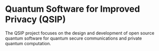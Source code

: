 # Quantum Software for Improved Privacy (QSIP)

The QSIP project focuses on the design and development of open source quantum software for quantum secure communications and private quantum computation.
